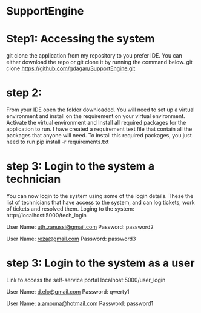 # SupportEngine

# Step1:  Accessing the system 
git clone the application from my repository to you prefer IDE. You can either download the repo or git clone it by running the command below.
git clone https://github.com/gdagan/SupportEngine.git 

# step 2:
From your IDE open the folder downloaded. You will need to set up a virtual environment and install on the requirement on your virtual environment. 
Activate the virtual environment and Install all required packages for the application to run. 
I have created a requirement text file that contain all the packages that anyone will need.  To install this required packages, you just need to run pip install -r requirements.txt

# step 3: Login to the system a technician 
You can now login to the system using some of the login details. These the list of technicians that have access to the system, and can log tickets, work of tickets and resolved them.
Loging to the system: http://localhost:5000/tech_login

User Name: uth.zanussi@gmail.com
Password: password2

User Name: reza@gmail.com
Password: password3


# step 3: Login to the system as a user
Link to access the self-service portal localhost:5000/user_login

User Name: d.elo@gmail.com
Password: qwerty1

User Name: a.amouna@hotmail.com
Password: password1



